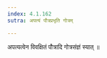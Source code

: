 ```yaml
---
index: 4.1.162
sutra: अपत्यं पौत्रप्रभृति गोत्रम्

---
```

अपत्यत्वेन विवक्षितं पौत्रादि गोत्रसंज्ञं स्यात् ॥